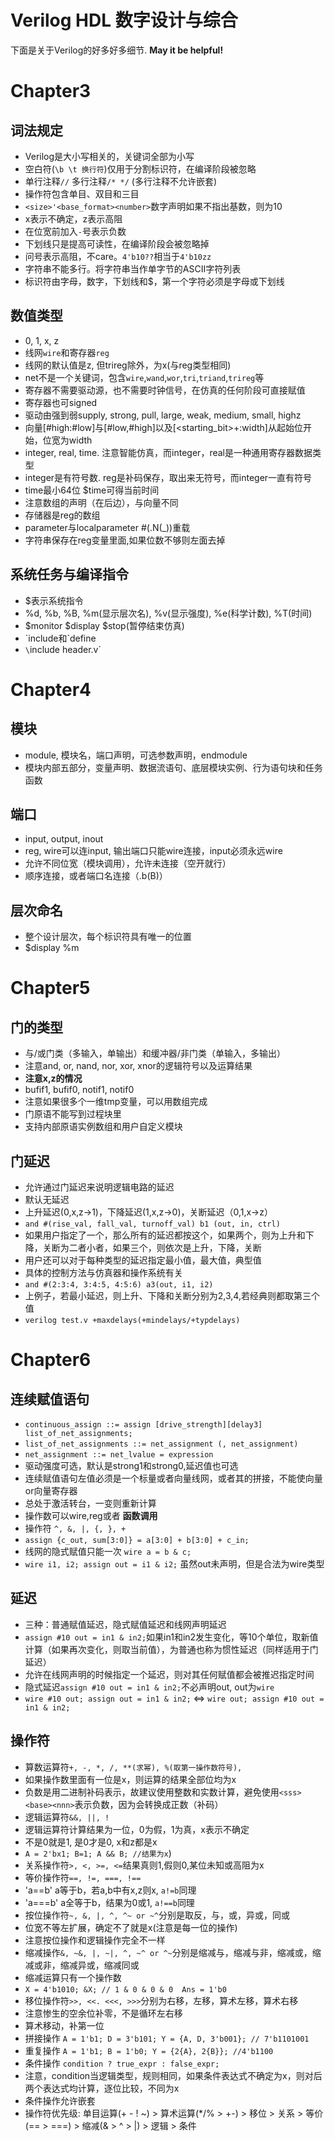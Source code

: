 # Verilog HDL 数字设计与综合
下面是关于Verilog的好多好多细节. __May it be helpful!__

# Chapter3
## 词法规定
- Verilog是大小写相关的，关键词全部为小写
- 空白符(`\b \t 换行符`)仅用于分割标识符，在编译阶段被忽略
- 单行注释`//` 多行注释`/* */` (多行注释不允许嵌套)
- 操作符包含单目、双目和三目
- `<size>'<base_format><number>`数字声明如果不指出基数，则为10
- x表示不确定，z表示高阻
- 在位宽前加入`-`号表示负数
- 下划线只是提高可读性，在编译阶段会被忽略掉
- 问号表示高阻，不care。`4'b10??`相当于`4'b10zz`
- 字符串不能多行。将字符串当作单字节的ASCII字符列表
- 标识符由字母，数字，下划线和$，第一个字符必须是字母或下划线

## 数值类型
- 0, 1, x, z
- 线网`wire`和寄存器`reg`
- 线网的默认值是z, 但trireg除外，为x(与reg类型相同)
- net不是一个关键词，包含`wire`,`wand`,`wor`,`tri`,`triand`,`trireg`等
- 寄存器不需要驱动源，也不需要时钟信号，在仿真的任何阶段可直接赋值
- 寄存器也可signed
- 驱动由强到弱supply, strong, pull, large, weak, medium, small, highz
- 向量[#high:#low]与[#low,#high]以及[<starting_bit>+:width]从起始位开始，位宽为width
- integer, real, time. 注意智能仿真，而integer，real是一种通用寄存器数据类型
- integer是有符号数. reg是补码保存，取出来无符号，而integer一直有符号
- time最小64位 $time可得当前时间
- 注意数组的声明（在后边），与向量不同
- 存储器是reg的数组
- parameter与localparameter #(.N(\_))重载
- 字符串保存在reg变量里面,如果位数不够则左面去掉

## 系统任务与编译指令
- $<keyword>表示系统指令
- %d, %b, %B, %m(显示层次名), %v(显示强度), %e(科学计数), %T(时间)
- $monitor $display $stop(暂停结束仿真)
- \`include和\`define
- `\`include header.v`

# Chapter4
## 模块
- module, 模块名，端口声明，可选参数声明，endmodule
- 模块内部五部分，变量声明、数据流语句、底层模块实例、行为语句块和任务函数

## 端口
- input, output, inout
- reg, wire可以连input, 输出端口只能wire连接，input必须永远wire
- 允许不同位宽（模块调用），允许未连接（空开就行）
- 顺序连接，或者端口名连接（.b(B)）

## 层次命名
- 整个设计层次，每个标识符具有唯一的位置
- $display %m

# Chapter5
## 门的类型
- 与/或门类（多输入，单输出）和缓冲器/非门类（单输入，多输出）
- 注意and, or, nand, nor, xor, xnor的逻辑符号以及运算结果
- __注意x,z的情况__
- bufif1, bufif0, notif1, notif0
- 注意如果很多个一维tmp变量，可以用数组完成
- 门原语不能写到过程块里
- 支持内部原语实例数组和用户自定义模块

## 门延迟
- 允许通过门延迟来说明逻辑电路的延迟
- 默认无延迟
- 上升延迟(0,x,z->1)，下降延迟(1,x,z->0)，关断延迟（0,1,x->z）
- `and #(rise_val, fall_val, turnoff_val) b1 (out, in, ctrl)`
- 如果用户指定了一个，那么所有的延迟都按这个，如果两个，则为上升和下降，关断为二者小者，如果三个，则依次是上升，下降，关断
- 用户还可以对于每种类型的延迟指定最小值，最大值，典型值
- 具体的控制方法与仿真器和操作系统有关
- `and #(2:3:4, 3:4:5, 4:5:6) a3(out, i1, i2)`
- 上例子，若最小延迟，则上升、下降和关断分别为2,3,4,若经典则都取第三个值
- `verilog test.v +maxdelays(+mindelays/+typdelays)`

# Chapter6
## 连续赋值语句
- `continuous_assign ::= assign [drive_strength][delay3] list_of_net_assignments;`
- `list_of_net_assignments ::= net_assignment (, net_assignment)`
- `net_assignment ::= net_lvalue = expression`
- 驱动强度可选，默认是strong1和strong0,延迟值也可选
- 连续赋值语句左值必须是一个标量或者向量线网，或者其的拼接，不能使向量or向量寄存器
- 总处于激活转台，一变则重新计算
- 操作数可以wire,reg或者 __函数调用__
- 操作符 `^, &, |, {, }, +`
- `assign {c_out, sum[3:0]} = a[3:0] + b[3:0] + c_in;`
- 线网的隐式赋值只能一次 `wire a = b & c;`
- `wire i1, i2; assign out = i1 & i2;` 虽然out未声明，但是合法为wire类型

## 延迟
- 三种：普通赋值延迟，隐式赋值延迟和线网声明延迟
- `assign #10 out = in1 & in2;`如果in1和in2发生变化，等10个单位，取新值计算（如果再次变化，则取当前值），为普通也称为惯性延迟（同样适用于门延迟）
- 允许在线网声明的时候指定一个延迟，则对其任何赋值都会被推迟指定时间
- 隐式延迟`assign #10 out = in1 & in2;`不必声明out, out为`wire`
- `wire #10 out; assign out = in1 & in2;` <=> `wire out; assign #10 out = in1 & in2;`

## 操作符
- 算数运算符`+, -, *, /, **(求幂), %(取第一操作数符号), `
- 如果操作数里面有一位是x，则运算的结果全部位均为x
- 负数是用二进制补码表示，故建议使用整数和实数计算，避免使用`<sss><base><nnn>`表示负数，因为会转换成正数（补码）
- 逻辑运算符`&&, ||, !`
- 逻辑运算符计算结果为一位，0为假，1为真，x表示不确定
- 不是0就是1, 是0才是0, x和z都是x
- `A = 2'bx1; B=1; A && B; //结果为x`)
- 关系操作符`>, <, >=, <=`结果真则1,假则0,某位未知或高阻为x
- 等价操作符`==, !=, ===, !==`
- 'a==b' a等于b，若a,b中有x,z则x, `a!=b`同理
- 'a===b' a全等于b，结果为0或1, `a!==b`同理
- 按位操作符`~, &, |, ^, ^~ or ~^`分别是取反，与，或，异或，同或
- 位宽不等左扩展，确定不了就是x(注意是每一位的操作)
- 注意按位操作和逻辑操作完全不一样
- 缩减操作`&, ~&, |, ~|, ^, ~^ or ^~`分别是缩减与，缩减与非，缩减或，缩减或非，缩减异或，缩减同或
- 缩减运算只有一个操作数
- `X = 4'b1010; &X; // 1 & 0 & 0 & 0  Ans = 1'b0`
- 移位操作符`>>, <<. <<<, >>>`分别为右移，左移，算术左移，算术右移
- 注意惨生的空余位补零，不是循环左右移
- 算术移动，补第一位
- 拼接操作 `A = 1'b1; D = 3'b101; Y = {A, D, 3'b001}; // 7'b1101001`
- 重复操作 `A = 1'b1; B = 1'b0; Y = {2{A}, 2{B}}; //4'b1100`
- 条件操作 `condition ? true_expr : false_expr;`
- 注意，condition当逻辑类型，规则相同，如果条件表达式不确定为x，则对后两个表达式均计算，逐位比较，不同为x
- 条件操作允许嵌套
- 操作符优先级: 单目运算(+ - ! ~) > 算术运算(\*/% > +-) > 移位 > 关系 > 等价(== > ===) > 缩减(& > ^ > |) > 逻辑 > 条件

